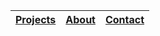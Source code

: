| [Projects](https://bananamaster3.github.io/projects) | [About](https://bananamaster3.github.io/about) | [Contact](https://bananamaster3.github.io/contact) |
| -------- |  ---- | ------- |
